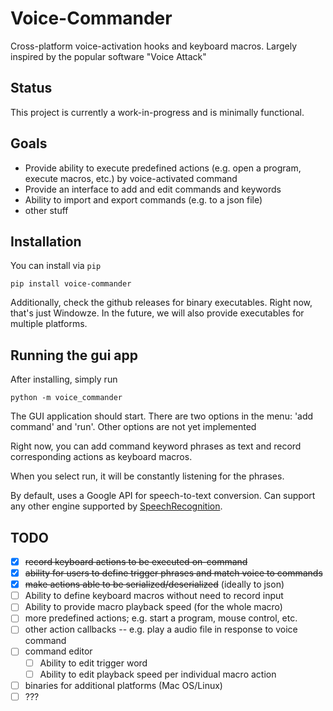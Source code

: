 # Voice-Commander

Cross-platform voice-activation hooks and keyboard macros. Largely inspired by the popular software "Voice Attack"


## Status

This project is currently a work-in-progress and is minimally functional.

## Goals

- Provide ability to execute predefined actions (e.g. open a program, execute macros, etc.) by voice-activated command
- Provide an interface to add and edit commands and keywords
- Ability to import and export commands (e.g. to a json file)
- other stuff


## Installation

You can install via `pip`

```
pip install voice-commander
```

Additionally, check the github releases for binary executables. Right now, that's just Windowze. In the future, we will also provide executables for multiple platforms.


## Running the gui app

After installing, simply run

```
python -m voice_commander
```

The GUI application should start. There are two options in the menu: 'add command' and 'run'. Other options are not yet implemented

Right now, you can add command keyword phrases as text and record corresponding actions as keyboard macros.

When you select run, it will be constantly listening for the phrases.

By default, uses a Google API for speech-to-text conversion. Can support any other engine supported by [SpeechRecognition](https://pypi.org/project/SpeechRecognition/).


## TODO

- [x] ~~record keyboard actions to be executed on-command~~
- [x] ~~ability for users to define trigger phrases and match voice to commands~~
- [x] ~~make actions able to be serialized/deserialized~~ (ideally to json)
- [ ] Ability to define keyboard macros without need to record input
- [ ] Ability to provide macro playback speed (for the whole macro)
- [ ] more predefined actions; e.g. start a program, mouse control, etc.
- [ ] other action callbacks -- e.g. play a audio file in response to voice command
- [ ] command editor
  - [ ] Ability to edit trigger word
  - [ ] Ability to edit playback speed per individual macro action
- [ ] binaries for additional platforms (Mac OS/Linux)
- [ ] ???